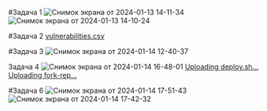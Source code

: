 #Задача 1
![Снимок экрана от 2024-01-13 14-11-34](https://github.com/JustAleksy/05-virt-04-docker-in-practice/assets/143338652/19b30259-f9a8-4659-be96-612da2cf278a)
![Снимок экрана от 2024-01-13 14-10-24](https://github.com/JustAleksy/05-virt-04-docker-in-practice/assets/143338652/214d04cd-cc6e-4a25-9989-145403b38188)

#Задача 2
[vulnerabilities.csv](https://github.com/JustAleksy/05-virt-04-docker-in-practice/files/13931923/vulnerabilities.csv)

#Задача 3
![Снимок экрана от 2024-01-14 12-40-37](https://github.com/JustAleksy/05-virt-04-docker-in-practice/assets/143338652/ad6f3dfa-479a-4b83-b63f-a2d34311f368)

Задача 4
![Снимок экрана от 2024-01-14 16-48-01](https://github.com/JustAleksy/05-virt-04-docker-in-practice/assets/143338652/05806941-19c3-4d2b-ab4f-f48106cfb083)
[Uploading deploy.sh…]()
[Uploading fork-rep…]()

#Задача 6
![Снимок экрана от 2024-01-14 17-51-43](https://github.com/JustAleksy/05-virt-04-docker-in-practice/assets/143338652/17c57c9e-8fb6-43cc-9bb7-9ba584cdbda3)
![Снимок экрана от 2024-01-14 17-42-32](https://github.com/JustAleksy/05-virt-04-docker-in-practice/assets/143338652/08793625-ef74-4f4a-aae5-4ada796d0cbb)



